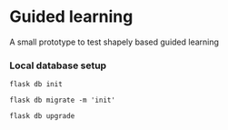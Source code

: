 # Guided learning
A small prototype to test shapely based guided learning


### Local database setup


`flask db init`

`flask db migrate -m 'init'`

`flask db upgrade`